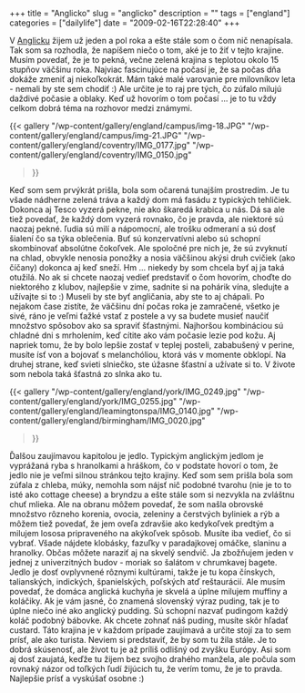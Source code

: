 +++
title = "Anglicko"
slug = "anglicko"
description = ""
tags = ["england"]
categories = ["dailylife"]
date = "2009-02-16T22:28:40"
+++

V <a title="England" href="http://www.ajka-andrej.com/gallery/england/?lang=SK">Anglicku</a> žijem
už jeden a pol roka a ešte stále som o čom nič nenapísala. Tak som sa rozhodla, že napíšem niečo o
tom, aké je to žiť v tejto krajine. Musím povedať, že je to pekná, večne zelená krajina s teplotou okolo 15 stupňov väčšinu roka.
Najviac fascinujúce na počasí je, že sa počas dňa dokáže zmeniť aj niekoľkokrát. Mám také malé
varovanie pre milovníkov leta - nemali by ste sem chodiť :) Ale určite je to raj pre tých, čo
zúfalo milujú daždivé počasie a oblaky. Keď už hovorím o tom počasí ... je to tu vždy celkom dobrá
téma na rozhovor medzi známymi.

{{< gallery
    "/wp-content/gallery/england/campus/img-18.JPG"
    "/wp-content/gallery/england/campus/img-21.JPG"
    "/wp-content/gallery/england/coventry/IMG_0177.jpg"
    "/wp-content/gallery/england/coventry/IMG_0150.jpg"
>}}

Keď som sem prvýkrát prišla, bola som očarená tunajším prostredím. Je tu všade nádherne zelená tráva
a každý dom má fasádu z typických tehličiek. Dokonca aj Tesco vyzerá pekne, nie ako škaredá krabica
u nás. Dá sa ale tiež povedať, že každý dom vyzerá rovnako, čo je pravda, ale niektoré sú naozaj
pekné. ľudia sú milí a nápomocní, ale trošku odmeraní a sú dosť šialení čo sa týka oblečenia. Buť
sú konzervatívni alebo sú schopní skombinovať absolútne čokoľvek. Ale spoločné pre nich je, že sú
zvyknutí na chlad, obvykle nenosia ponožky a nosia väčšinou akýsi druh cvičiek (ako číčany) dokonca
aj keď sneží. Hm ... niekedy by som chcela byť aj ja taká otužilá. No ak si chcete naozaj vedieť
predstaviť o čom hovorím, choďte do niektorého z klubov, najlepšie v zime, sadnite si na pohárik
vína, sledujte a užívajte si to :) Museli by ste byť angličania, aby ste to aj chápali. Po nejakom
čase zistíte, že väčšinu dní počas roka je zamračené, všetko je sivé, ráno je veľmi ťažké vstať z
postele a vy sa budete musieť naučiť množstvo spôsobov ako sa spraviť šťastnými. Najhoršou
kombináciou sú chladné dni s mrholením, keď cítite ako vám počasie lezie pod kožu. Aj napriek tomu,
že by bolo lepšie zostať v teplej posteli, zababušený v perine, musíte ísť von a bojovať s
melanchóliou, ktorá vás v momente obklopí. Na druhej strane, keď svieti slniečko, ste úžasne
šťastní a užívate si to. V živote som nebola taká šťastná zo slnka ako tu.

{{< gallery
    "/wp-content/gallery/england/york/IMG_0249.jpg"
    "/wp-content/gallery/england/york/IMG_0255.jpg"
    "/wp-content/gallery/england/leamingtonspa/IMG_0140.jpg"
    "/wp-content/gallery/england/birmingham/IMG_0020.jpg"
>}}

Ďalšou zaujímavou kapitolou je jedlo. Typickým anglickým jedlom je vyprážaná ryba s hranolkami a
hráškom, čo v podstate hovorí o tom, že jedlo nie je veľmi silnou stránkou tejto krajiny. Keď som
sem prišla bola som zúfala z chleba, múky, nemohla som nájsť nič podobné tvarohu (nie je to to isté
ako cottage cheese) a bryndzu a ešte stále som si nezvykla na zvláštnu chuť mlieka. Ale na obranu
môžem povedať, že som našla obrovské množstvo rôzneho korenia, ovocia, zeleniny a čerstvých
byliniek a rýb a môžem tiež povedať, že jem oveľa zdravšie ako kedykoľvek predtým a milujem lososa
pripraveného na akýkoľvek spôsob. Musíte iba vedieť, čo si vybrať. Všade nájdete klobásky, fazuľky
v paradajkovej omáčke, slaninu a hranolky. Občas môžete naraziť aj na skvelý sendvič. Ja zbožňujem
jeden v jednej z univerzitných budov - moriak so šalátom v chrumkavej bagete. Jedlo je dosť
ovplyvnené rôznymi kultúrami, takže je tu kopa čínskych, talianských, indických, španielských,
poľských atď reštaurácií.  Ale musím povedať, že domáca anglická kuchyňa je skvelá a úplne milujem
muffiny a koláčiky. Ak je vám jasné, čo znamená slovenský výraz puding, tak je to úplne niečo iné
ako anglický pudding. Sú schopní nazvať pudingom každý koláč podobný bábovke. Ak chcete zohnať náš
puding, musíte skôr hľadať custard. Táto krajina je v každom prípade zaujímavá a určite stojí za to
sem prísť, ale ako turista. Neviem si predstaviť, že by som tu žila stále. Je to dobrá skúsenosť,
ale život tu je až príliš odlišný od zvyšku Európy. Asi som aj dosť zaujatá, keďže tu žijem bez
svojho drahého manžela, ale počula som rovnaký názor od toľkých ľudí žijúcich tu, že verím tomu, že
je to pravda. Najlepšie prísť a vyskúšať osobne :)
